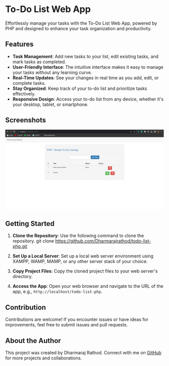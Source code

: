 # To-Do List Web App

Effortlessly manage your tasks with the To-Do List Web App, powered by PHP and designed to enhance your task organization and productivity.

## Features

- **Task Management**: Add new tasks to your list, edit existing tasks, and mark tasks as completed.
- **User-Friendly Interface**: The intuitive interface makes it easy to manage your tasks without any learning curve.
- **Real-Time Updates**: See your changes in real time as you add, edit, or complete tasks.
- **Stay Organized**: Keep track of your to-do list and prioritize tasks effectively.
- **Responsive Design**: Access your to-do list from any device, whether it's your desktop, tablet, or smartphone.

## Screenshots

![Screenshot](to.png)

## Getting Started

1. **Clone the Repository**: Use the following command to clone the repository.
git clone https://github.com/Dharmarajrathod/todo-list-php.git


2. **Set Up a Local Server**: Set up a local web server environment using XAMPP, WAMP, MAMP, or any other server stack of your choice.

3. **Copy Project Files**: Copy the cloned project files to your web server's directory.

4. **Access the App**: Open your web browser and navigate to the URL of the app, e.g., `http://localhost/todo-list-php`.

## Contribution

Contributions are welcome! If you encounter issues or have ideas for improvements, feel free to submit issues and pull requests.

## About the Author

This project was created by Dharmaraj Rathod. Connect with me on [GitHub](https://github.com/Dharmarajrathod) for more projects and collaborations.

